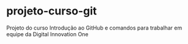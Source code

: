 # projeto-curso-git
Projeto do curso Introdução ao GitHub e comandos para trabalhar em equipe da Digital Innovation One
